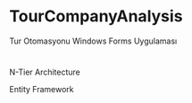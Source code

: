 # TourCompanyAnalysis
Tur Otomasyonu Windows Forms Uygulaması 
#

N-Tier Architecture

Entity Framework


